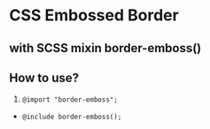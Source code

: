 # CSS Embossed Border 
## with SCSS mixin border-emboss()

## How to use?
1. <code>@import "border-emboss";</code>
- <code>@include border-emboss();</code>


